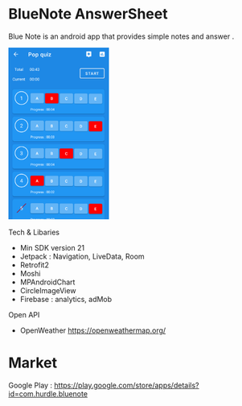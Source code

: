 # BlueNote AnswerSheet

Blue Note is an android app that provides simple notes and answer .

<img src="https://github.com/hyukjin-me/blue-note-android/blob/master/previews/n3.png" width="200">

Tech & Libaries 
- Min SDK version 21 
- Jetpack : Navigation, LiveData, Room
- Retrofit2
- Moshi
- MPAndroidChart
- CircleImageView
- Firebase : analytics, adMob

Open API
- OpenWeather https://openweathermap.org/

# Market
Google Play : https://play.google.com/store/apps/details?id=com.hurdle.bluenote
